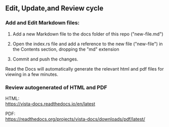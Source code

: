 ## Edit, Update,and Review cycle

### Add and Edit Markdown files:

1. Add a new Markdown file to the docs folder of this repo ("new-file.md")

2. Open the index.rs file and add a reference to the new file ("new-file") in the Contents section, dropping the "md" extension

3. Commit and push the changes.

Read the Docs will automatically generate the relevant html and pdf files for viewing in a few minutes. 

### Review autogenerated of HTML and PDF

HTML:  
https://vista-docs.readthedocs.io/en/latest

PDF:  
https://readthedocs.org/projects/vista-docs/downloads/pdf/latest/
